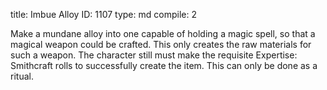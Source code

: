 title:          Imbue Alloy
ID:             1107
type:           md
compile:        2



Make a mundane alloy into one capable of holding a magic spell, so that a magical weapon could be crafted. This only creates the raw materials for such a weapon. The character still must make the requisite Expertise: Smithcraft rolls to successfully create the item. This can only be done as a ritual.
